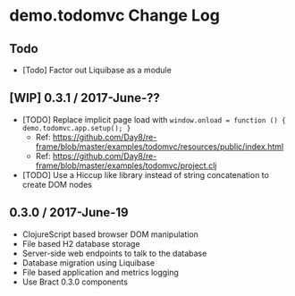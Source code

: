 # demo.todomvc Change Log

## Todo
- [Todo] Factor out Liquibase as a module


## [WIP] 0.3.1 / 2017-June-??

- [TODO] Replace implicit page load with `window.onload = function () { demo.todomvc.app.setup(); }`
  - Ref: https://github.com/Day8/re-frame/blob/master/examples/todomvc/resources/public/index.html
  - Ref: https://github.com/Day8/re-frame/blob/master/examples/todomvc/project.clj
- [TODO] Use a Hiccup like library instead of string concatenation to create DOM nodes


## 0.3.0 / 2017-June-19

- ClojureScript based browser DOM manipulation
- File based H2 database storage
- Server-side web endpoints to talk to the database
- Database migration using Liquibase
- File based application and metrics logging
- Use Bract 0.3.0 components
